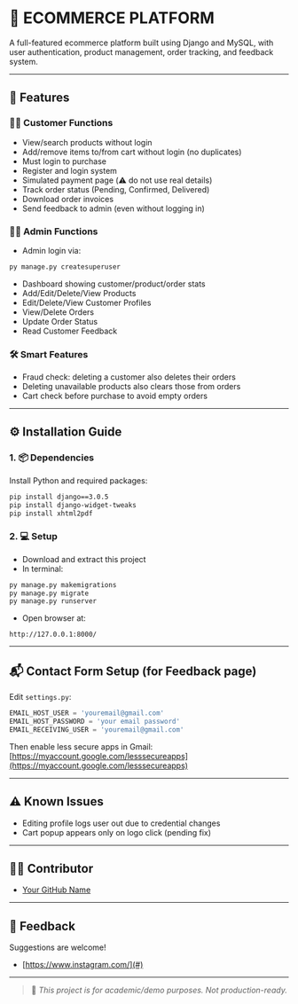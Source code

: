 # 🛒 ECOMMERCE PLATFORM



A full-featured ecommerce platform built using Django and MySQL, with user authentication, product management, order tracking, and feedback system.


---

## 🧩 Features

### 🧍‍♂️ Customer Functions

* View/search products without login
* Add/remove items to/from cart without login (no duplicates)
* Must login to purchase
* Register and login system
* Simulated payment page (⚠️ do not use real details)
* Track order status (Pending, Confirmed, Delivered)
* Download order invoices
* Send feedback to admin (even without logging in)

### 👨‍💼 Admin Functions

* Admin login via:

```bash
py manage.py createsuperuser
```

* Dashboard showing customer/product/order stats
* Add/Edit/Delete/View Products
* Edit/Delete/View Customer Profiles
* View/Delete Orders
* Update Order Status
* Read Customer Feedback

### 🛠️ Smart Features

* Fraud check: deleting a customer also deletes their orders
* Deleting unavailable products also clears those from orders
* Cart check before purchase to avoid empty orders

---

## ⚙️ Installation Guide

### 1. 📦 Dependencies

Install Python and required packages:

```bash
pip install django==3.0.5
pip install django-widget-tweaks
pip install xhtml2pdf
```

### 2. 💻 Setup

* Download and extract this project
* In terminal:

```bash
py manage.py makemigrations
py manage.py migrate
py manage.py runserver
```

* Open browser at:

```
http://127.0.0.1:8000/
```

---

## 📬 Contact Form Setup (for Feedback page)

Edit `settings.py`:

```python
EMAIL_HOST_USER = 'youremail@gmail.com'
EMAIL_HOST_PASSWORD = 'your email password'
EMAIL_RECEIVING_USER = 'youremail@gmail.com'
```

Then enable less secure apps in Gmail:
[https://myaccount.google.com/lesssecureapps](https://myaccount.google.com/lesssecureapps)

---

## ⚠️ Known Issues

* Editing profile logs user out due to credential changes
* Cart popup appears only on logo click (pending fix)

---

## 🙋‍♂️ Contributor

* [Your GitHub Name](https://github.com/LucasCatty)

---

## 💬 Feedback

Suggestions are welcome!

* [https://www.instagram.com/](#)


---

> 🚫 *This project is for academic/demo purposes. Not production-ready.*
